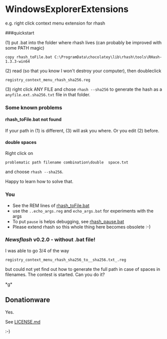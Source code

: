 # WindowsExplorerExtensions
e.g. right click context menu extension for rhash 

###quickstart

(1) put .bat into the folder where rhash lives (can probably be improved with some PATH magic)

    copy rhash_toFile.bat C:\ProgramData\chocolatey\lib\rhash\tools\RHash-1.3.3-win64
 
 
(2) read (so that you know I won't destroy your computer), then doubleclick

    registry_context_menu_rhash_sha256.reg
    

(3) right click ANY FILE and chose ``rhash --sha256`` to generate the hash as a ``anyfile.ext.sha256.txt`` file in that folder.


### Some known problems

#### rhash_toFile.bat not found 

If your path in (1) is different, (3) will ask you where. Or you edit (2) before.

#### double spaces

Right click on 

    problematic path filename combination\double  space.txt
    
and choose ``rhash --sha256``.

Happy to learn how to solve that.


### You
* See the REM lines of [rhash_toFile.bat](rhash_toFile.bat)
* use the ``..echo_args.reg`` and  ``echo_args.bat`` for experiments with the args
* To put ``pause`` is helps debugging, see [rhash_pause.bat](rhash_pause.bat)
* Please extend rhash so this whole thing here becomes obsolete :-)

### *Newsflash* v0.2.0 - without .bat file!
I was able to go 3/4 of the way

    registry_context_menu_rhash_sha256_to__sha256.txt_.reg
    
but could not yet find out how to generate the full path in case of spaces in filenames. The contest is started. Can you do it?  

\*g\* 


## Donationware

Yes.  

See [LICENSE.md](LICENSE.md)

  
:-)

